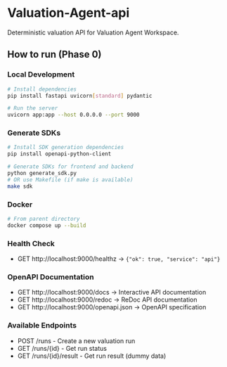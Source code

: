 # Valuation-Agent-api

Deterministic valuation API for Valuation Agent Workspace.

## How to run (Phase 0)

### Local Development
```bash
# Install dependencies
pip install fastapi uvicorn[standard] pydantic

# Run the server
uvicorn app:app --host 0.0.0.0 --port 9000
```

### Generate SDKs
```bash
# Install SDK generation dependencies
pip install openapi-python-client

# Generate SDKs for frontend and backend
python generate_sdk.py
# OR use Makefile (if make is available)
make sdk
```

### Docker
```bash
# From parent directory
docker compose up --build
```

### Health Check
- GET http://localhost:9000/healthz → `{"ok": true, "service": "api"}`

### OpenAPI Documentation
- GET http://localhost:9000/docs → Interactive API documentation
- GET http://localhost:9000/redoc → ReDoc API documentation
- GET http://localhost:9000/openapi.json → OpenAPI specification

### Available Endpoints
- POST /runs - Create a new valuation run
- GET /runs/{id} - Get run status
- GET /runs/{id}/result - Get run result (dummy data)
